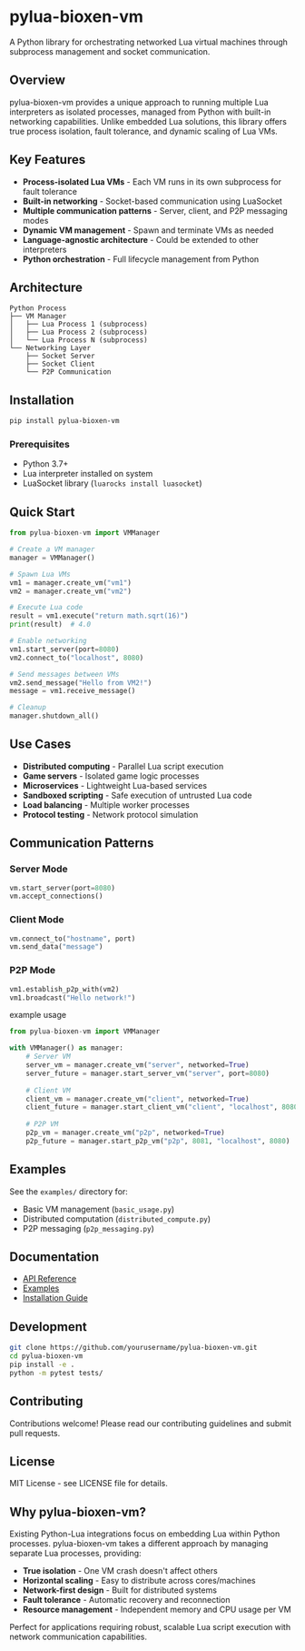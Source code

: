 # pylua-bioxen-vm

A Python library for orchestrating networked Lua virtual machines through subprocess management and socket communication.

## Overview

pylua-bioxen-vm provides a unique approach to running multiple Lua interpreters as isolated processes, managed from Python with built-in networking capabilities. Unlike embedded Lua solutions, this library offers true process isolation, fault tolerance, and dynamic scaling of Lua VMs.

## Key Features

- **Process-isolated Lua VMs** - Each VM runs in its own subprocess for fault tolerance
- **Built-in networking** - Socket-based communication using LuaSocket
- **Multiple communication patterns** - Server, client, and P2P messaging modes
- **Dynamic VM management** - Spawn and terminate VMs as needed
- **Language-agnostic architecture** - Could be extended to other interpreters
- **Python orchestration** - Full lifecycle management from Python

## Architecture

```
Python Process
├── VM Manager
│   ├── Lua Process 1 (subprocess)
│   ├── Lua Process 2 (subprocess)
│   └── Lua Process N (subprocess)
└── Networking Layer
    ├── Socket Server
    ├── Socket Client
    └── P2P Communication
```

## Installation

```bash
pip install pylua-bioxen-vm
```

### Prerequisites

- Python 3.7+
- Lua interpreter installed on system
- LuaSocket library (`luarocks install luasocket`)

## Quick Start

```python
from pylua-bioxen-vm import VMManager

# Create a VM manager
manager = VMManager()

# Spawn Lua VMs
vm1 = manager.create_vm("vm1")
vm2 = manager.create_vm("vm2")

# Execute Lua code
result = vm1.execute("return math.sqrt(16)")
print(result)  # 4.0

# Enable networking
vm1.start_server(port=8080)
vm2.connect_to("localhost", 8080)

# Send messages between VMs
vm2.send_message("Hello from VM2!")
message = vm1.receive_message()

# Cleanup
manager.shutdown_all()
```

## Use Cases

- **Distributed computing** - Parallel Lua script execution
- **Game servers** - Isolated game logic processes
- **Microservices** - Lightweight Lua-based services
- **Sandboxed scripting** - Safe execution of untrusted Lua code
- **Load balancing** - Multiple worker processes
- **Protocol testing** - Network protocol simulation

## Communication Patterns

### Server Mode
```python
vm.start_server(port=8080)
vm.accept_connections()
```

### Client Mode  
```python
vm.connect_to("hostname", port)
vm.send_data("message")
```

### P2P Mode
```python
vm1.establish_p2p_with(vm2)
vm1.broadcast("Hello network!")
```

example usage


```python
from pylua-bioxen-vm import VMManager

with VMManager() as manager:
    # Server VM
    server_vm = manager.create_vm("server", networked=True)
    server_future = manager.start_server_vm("server", port=8080)
    
    # Client VM  
    client_vm = manager.create_vm("client", networked=True)
    client_future = manager.start_client_vm("client", "localhost", 8080, "Hello!")
    
    # P2P VM
    p2p_vm = manager.create_vm("p2p", networked=True)
    p2p_future = manager.start_p2p_vm("p2p", 8081, "localhost", 8080)
```

## Examples

See the `examples/` directory for:
- Basic VM management (`basic_usage.py`)
- Distributed computation (`distributed_compute.py`) 
- P2P messaging (`p2p_messaging.py`)

## Documentation

- [API Reference](docs/api.md)
- [Examples](docs/examples.md)
- [Installation Guide](docs/installation.md)

## Development

```bash
git clone https://github.com/yourusername/pylua-bioxen-vm.git
cd pylua-bioxen-vm
pip install -e .
python -m pytest tests/
```

## Contributing

Contributions welcome! Please read our contributing guidelines and submit pull requests.

## License

MIT License - see LICENSE file for details.

## Why pylua-bioxen-vm?

Existing Python-Lua integrations focus on embedding Lua within Python processes. pylua-bioxen-vm takes a different approach by managing separate Lua processes, providing:

- **True isolation** - One VM crash doesn't affect others
- **Horizontal scaling** - Easy to distribute across cores/machines  
- **Network-first design** - Built for distributed systems
- **Fault tolerance** - Automatic recovery and reconnection
- **Resource management** - Independent memory and CPU usage per VM

Perfect for applications requiring robust, scalable Lua script execution with network communication capabilities.

